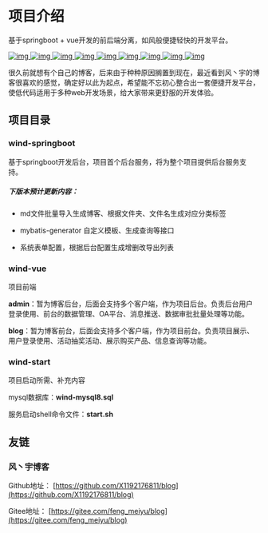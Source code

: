 # 项目介绍

基于springboot + vue开发的前后端分离，如风般便捷轻快的开发平台。

[![img](https://camo.githubusercontent.com/1d4c893a155ec9ad484491b035dfaa1ea2fb516b2032987cd286b76101ed5d36/68747470733a2f2f696d672e736869656c64732e696f2f686578706d2f6c2f706c75672e737667) ![img](https://camo.githubusercontent.com/1fc3de87696939bb51fa3707dd7168f57ed34e3f88926c87da1ee3e9d52f53f3/68747470733a2f2f696d672e736869656c64732e696f2f62616467652f4a444b2d312e382b2d677265656e2e737667) ![img](https://camo.githubusercontent.com/e994c675017dec624910a3f982896599c9311fc6763d6264385a76cc1d00e8af/68747470733a2f2f696d672e736869656c64732e696f2f62616467652f737072696e67626f6f742d322e342e322e52454c454153452d677265656e) ![img](https://camo.githubusercontent.com/1bb474c611870f841e313054b7dd94d5be7f0e8fbcb9962af4cd5b192838c509/68747470733a2f2f696d672e736869656c64732e696f2f62616467652f7675652d322e352e31372d677265656e) ![img](https://camo.githubusercontent.com/ea06ed5c2ec628e4f78edfd88979a250fd6c24b223a2f1b0cab64db181255d75/68747470733a2f2f696d672e736869656c64732e696f2f62616467652f6d7973716c2d382e302e32302d677265656e) ![img](https://camo.githubusercontent.com/fd2c5b13018a930c20678f7ce3796d283ab24c05a70b9c561004e4cf3e433ca3/68747470733a2f2f696d672e736869656c64732e696f2f62616467652f6d7962617469732d2d706c75732d332e342e302d677265656e) ![img](https://camo.githubusercontent.com/d18e0ddd49be6a2d940521657f133d8d076b5fc370fc86df9226c35efa937e0f/68747470733a2f2f696d672e736869656c64732e696f2f62616467652f72656469732d362e302e352d677265656e) ![img](https://camo.githubusercontent.com/8956b0ea52b4175eeb17f2edecfa8b49c9811bf7a6b5edebf34cc13fe4141a11/68747470733a2f2f696d672e736869656c64732e696f2f62616467652f656c61737469637365617263682d372e392e322d677265656e) ![img](https://camo.githubusercontent.com/b36ef9dc2583ebe5faa4b17cd47ea5dfe068f52cdddc33ff8e5bdc6e77bdcf5d/68747470733a2f2f696d672e736869656c64732e696f2f62616467652f7261626269746d712d332e382e352d677265656e)](https://github.com/X1192176811/blog)

很久前就想有个自己的博客，后来由于种种原因搁置到现在，最近看到风丶宇的博客很喜欢的感觉，确定好以此为起点，希望能不忘初心整合出一套便捷开发平台，使低代码适用于多种web开发场景，给大家带来更舒服的开发体验。



## 项目目录

### wind-springboot

基于springboot开发后台，项目首个后台服务，将为整个项目提供后台服务支持。

##### 下版本预计更新内容：

- md文件批量导入生成博客、根据文件夹、文件名生成对应分类标签

- mybatis-generator 自定义模板、生成查询等接口

- 系统表单配置，根据后台配置生成增删改导出列表



### wind-vue

项目前端

**admin**：暂为博客后台，后面会支持多个客户端，作为项目后台。负责后台用户登录使用、前台的数据管理、OA平台、消息推送、数据审批批量处理等功能。

**blog**：暂为博客前台，后面会支持多个客户端，作为项目前台。负责项目展示、用户登录使用、活动抽奖活动、展示购买产品、信息查询等功能。



### wind-start

项目启动所需、补充内容

mysql数据库：**wind-mysql8.sql**

服务启动shell命令文件：**start.sh**



## 友链

### 风丶宇博客

Github地址： [https://github.com/X1192176811/blog](https://github.com/X1192176811/blog)

Gitee地址： [https://gitee.com/feng_meiyu/blog](https://gitee.com/feng_meiyu/blog)

